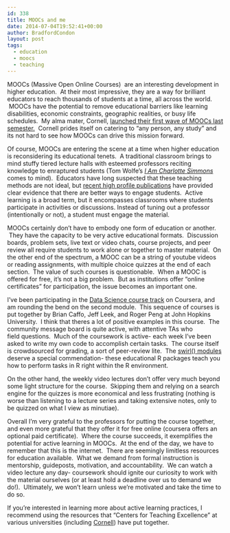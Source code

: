 ```yaml
---
id: 338
title: MOOCs and me
date: 2014-07-04T19:52:41+00:00
author: BradfordCondon
layout: post
tags:
  - education
  - moocs
  - teaching
---
```

MOOCs (Massive Open Online Courses)  are an interesting development in higher education.  At their most impressive, they are a way for brilliant educators to reach thousands of students at a time, all across the world.  MOOCs have the potential to remove educational barriers like learning disabilities, economic constraints, geographic realities, or busy life schedules.  My alma mater, Cornell, [launched their first wave of MOOCs last semester.](http://www.news.cornell.edu/stories/2013/10/cornell-s-first-four-moocs-launch-next-semester)  Cornell prides itself on catering to &#8220;any person, any study&#8221; and its not hard to see how MOOCs can drive this mission forward.

Of course, MOOCs are entering the scene at a time when higher education is reconsidering its educational tenets.  A traditional classroom brings to mind stuffy tiered lecture halls with esteemed professors reciting knowledge to enraptured students (Tom Wolfe&#8217;s [_I Am Charlotte Simmons_](http://www.amazon.com/Am-Charlotte-Simmons-Novel/dp/0312424442) comes to mind).  Educators have long suspected that these teaching methods are not ideal, but [recent high profile publications](http://www.pnas.org/content/early/2014/05/08/1319030111) have provided clear evidence that there are better ways to engage students.  Active learning is a broad term, but it encompasses classrooms where students participate in activities or discussions. Instead of tuning out a professor (intentionally or not), a student must engage the material.

MOOCs certainly don&#8217;t have to embody one form of education or another.  They have the capacity to be very active educational formats.  Discussion boards, problem sets, live text or video chats, course projects, and peer review all require students to work alone or together to master material.  On the other end of the spectrum, a MOOC can be a string of youtube videos or reading assignments, with multiple choice quizzes at the end of each section.  The value of such courses is questionable.  When a MOOC is offered for free, it&#8217;s not a big problem.  But as institutions offer &#8220;online certificates&#8221; for participation, the issue becomes an important one.

I&#8217;ve been participating in the [Data Science course track](https://www.coursera.org/specialization/jhudatascience/1?utm_medium=courseDescripTop) on Coursera, and am rounding the bend on the second module.  This sequence of courses is put together by Brian Caffo, Jeff Leek, and Roger Peng at John Hopkins University.  I think that theres a lot of positive examples in this course.  The community message board is quite active, with attentive TAs who field questions.  Much of the coursework is active- each week I&#8217;ve been asked to write my own code to accomplish certain tasks.  The course itself is crowdsourced for grading, a sort of peer-review lite.  The [swirl() modules](http://swirlstats.com/) deserve a special commendation- these educational R packages teach you how to perform tasks in R right within the R environment.

On the other hand, the weekly video lectures don&#8217;t offer very much beyond some light structure for the course.  Skipping them and relying on a search engine for the quizzes is more economical and less frustrating (nothing is worse than listening to a lecture series and taking extensive notes, only to be quizzed on what I view as minutiae).

Overall I&#8217;m very grateful to the professors for putting the course together, and even more grateful that they offer it for free online (coursera offers an optional paid certificate).  Where the course succeeds, it exemplifies the potential for active learning in MOOCs.  At the end of the day, we have to remember that this is the internet.  There are seemingly limitless resources for education available.  What we demand from formal instruction is mentorship, guideposts, motivation, and accountability.  We can watch a video lecture any day- coursework should ignite our curiosity to work with the material ourselves (or at least hold a deadline over us to demand we do!).  Ultimately, we won&#8217;t learn unless we&#8217;re motivated and take the time to do so.

If you&#8217;re interested in learning more about active learning practices, I recommend using the resources that &#8220;Centers for Teaching Excellence&#8221; at various universities (including [Cornell](http://www.cte.cornell.edu/)) have put together.